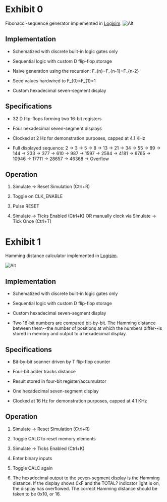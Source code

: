 # Exhibit 0
Fibonacci-sequence generator implemented in [Logisim](http://www.cburch.com/logisim/ "Logisim").
![Alt](https://github.com/brekekekex/gate_level_schematics/blob/master/test/fibonacci.GIF)

## Implementation
* Schematized with discrete built-in logic gates only

* Sequential logic with custom D flip-flop storage

* Naive generation using the recursion: F_{n}=F_{n-1}+F_{n-2}

* Seed values hardwired to F_{0}=F_{1}=1

* Custom hexadecimal seven-segment display

## Specifications
* 32 D flip-flops forming two 16-bit registers

* Four hexadecimal seven-segment displays

* Clocked at 2 Hz for demonstration purposes, capped at 4.1 KHz 

* Full displayed sequence: 2 -> 3 -> 5 -> 8 -> 13 -> 21 -> 34 -> 55 -> 89 -> 144 -> 233 -> 377 -> 610 -> 987 -> 1597 -> 2584 -> 4181 -> 6765 -> 10946 -> 17711 -> 28657 -> 46368 -> Overflow

## Operation
1. Simulate -> Reset Simulation (Ctrl+R)

2. Toggle on CLK_ENABLE

3. Pulse RESET

4. Simulate -> Ticks Enabled (Ctrl+K) OR manually clock via Simulate -> Tick Once (Ctrl+T)


# Exhibit 1
Hamming distance calculator implemented in [Logisim](http://www.cburch.com/logisim/ "Logisim").

![Alt](https://github.com/brekekekex/gate_level_schematics/blob/master/test/hamming.GIF)

## Implementation
* Schematized with discrete built-in logic gates only

* Sequential logic with custom D flip-flop storage

* Custom hexadecimal seven-segment display

* Two 16-bit numbers are compared bit-by-bit. The Hamming distance between them--the number of positions at which the numbers differ--is stored in memory and output to a hexadecimal display.

## Specifications
* Bit-by-bit scanner driven by T flip-flop counter

* Four-bit adder tracks distance

* Result stored in four-bit register/accumulator

* One hexadecimal seven-segment display

* Clocked at 16 Hz for demonstration purposes, capped at 4.1 KHz 

## Operation
1. Simulate -> Reset Simulation (Ctrl+R)

2. Toggle CALC to reset memory elements

3. Simulate -> Ticks Enabled (Ctrl+K)

4. Enter binary inputs

5. Toggle CALC again

6. The hexadecimal output to the seven-segment display is the Hamming distance. If the display shows 0xF and the TOTAL? indicator light is on, the display has overflowed. The correct Hamming distance should be taken to be 0x10, or 16.
